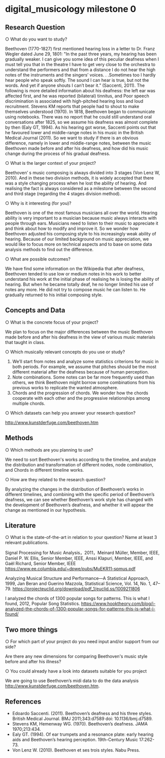 # digital_musicology milestone 0

## Research Question 

○ What do you want to study? 

Beethoven (1770-1827) first mentioned hearing loss in a letter to Dr. Franz Wegler dated June 29, 1801: "In the past three years, my hearing has been gradually weaker. I can give you some idea of this peculiar deafness when I must tell you that in the theatre I have to get very close to the orchestra to understand the performers and that from a distance I do not hear the high notes of the instruments and the singers’ voices. . .Sometimes too I hardly hear people who speak softly. The sound I can hear is true, but not the words. And yet if anyone shouts I can’t bear it.” (Saccenti, 2011). The following is more detailed information about his deafness: the left ear was affected first, and he was reported (bilateral) tinnitus, and Poor speech discrimination is associated with high-pitched hearing loss and loud recruitment. Stevens KM reports that people had to shout to make themselves understood (1970). In 1818, Beethoven began to communicate using notebooks. There was no report that he could still understand oral conversations after 1825, so we assume his deafness was almost complete by then (Ealy GT, 1994). As his hearing got worse, Saccenti points out that he favoured lower and middle-range notes in his music in the British Medical Journal (2011). So we want to study if there is an obvious difference, namely in lower and middle-range notes, between the music Beethoven made before and after his deafness, and how did his music change during the process of his gradual deafness.

○ What is the larger context of your project? 

Beethoven’ s music composing is always divided into 3 stages (Von Lenz W, 2010). And in these two division methods, it is widely accepted that there was a style changing process when he lost the ability of hearing. And realising the fact is always considered as a milestone between the second and third stage (regarding the 4 stages division method).

○ Why is it interesting (for you)? 

Beethoven is one of the most famous musicians all over the world. Hearing ability is very important to a musician because music always interacts with people through ears. Musicians need to listen to their music to appreciate it and think about how to modify and improve it. So we wonder how  Beethoven adjusted his composing style to his increasingly weak ability of hearing. Because of our limited background on music appreciation, we would like to focus more on technical aspects and to base on some data analysis methods to find out the difference.

○ What are possible outcomes?

We have find some information on the Wikipedia that after deafness, Beethoven tended to use low or medium notes in his work to better understand his work at the initial phase of realising he is losing the ability of hearing. But when he became totally deaf, he no longer limited his use of notes any more. He did not try to compose music he can listen to. He gradually returned to his initial composing style.

## Concepts and Data 
 
○ What is the concrete focus of your project? 

We plan to focus on the major differences between the music Beethoven made before and after his deafness in the view of various music materials that taught in class. 

○ Which musically relevant concepts do you use or study? 

1) We’ll start from notes and analyze some statistics criterions for music in both periods. For example, we assume that pitches should be the most different material after the deafness because of human perception. 
2) Note combinations. Some notes can be far more frequently used than others, we think Beethoven might borrow some combinations from his previous works to replicate the wanted atmosphere. 
3) Chords and the progression of chords. We wonder how the chords cooperate with each other and the progressive relationships among multiple chords.

○ Which datasets can help you answer your research question? 

http://www.kunstderfuge.com/beethoven.htm


## Methods

○ Which methods are you planning to use? 

We need to sort Beethoven's works according to the timeline, and analyze the distribution and transformation of different nodes, node combination, and Chords in different timeline works.

○ How are they related to the research question? 

By analyzing the changes in the distribution of Beethoven’s works in different timelines, and combining with the specific period of Beethoven’s deafness, we can see whether Beethoven’s work style has changed with the development of Beethoven’s deafness, and whether it will appear the change as mentioned in our hypothesis.

## Literature 

○ What is the state-of-the-art in relation to your question? Name at least 3 relevant publications. 

Signal Processing for Music Analysis，2011，Meinard Müller, Member, IEEE, Daniel P. W. Ellis, Senior Member, IEEE, Anssi Klapuri, Member, IEEE, and
Gaël Richard, Senior Member, IEEE https://www.ee.columbia.edu/~dpwe/pubs/MuEKR11-spmus.pdf

Analyzing Musical Structure and Performance—A Statistical Approach, 1999, Jan Beran and Guerino Mazzola, Statistical Science, Vol. 14, No. 1, 47–79. https://projecteuclid.org/download/pdf_1/euclid.ss/1009211806

I analyzed the chords of 1300 popular songs for patterns. This is what I found, 2012, Popular Song Statistics. https://www.hooktheory.com/blog/i-analyzed-the-chords-of-1300-popular-songs-for-patterns-this-is-what-i-found/

 
## Two more things 

○ For which part of your project do you need input and/or support from our side?

Are there any new dimensions for comparing Beethoven's music style before and after his illness?

○ You could already have a look into datasets suitable for you project

We are going to use Beethoven’s midi data to do the data analysis http://www.kunstderfuge.com/beethoven.htm.

## References

 - Edoardo Saccenti. (2011). Beethoven’s deafness and his three styles. British Medical Journal. BMJ 2011;343:d7589 doi: 10.1136/bmj.d7589.
 - Stevens KM, Hemenway WG. (1970). Beethoven’s deafness. JAMA 1970;213:434.
 - Ealy GT. (1994). Of ear trumpets and a resonance plate: early hearing aids and Beethoven’s hearing perception. 19th-Century Music 17:262-73.
 - Von Lenz W. (2010). Beethoven et ses trois styles. Nabu Press.


